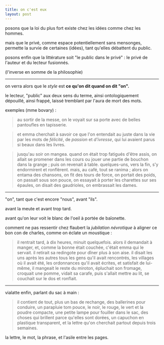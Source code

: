 ```yaml
---
title: on c'est eux
layout: post
---
```


posons que 
la loi du plus fort existe
chez les idées comme chez les hommes.

mais que le privé,
comme espace potentiellement sans mensonges,
permette la survie de certaines (idées),
tant qu'elles débattent du public.

posons enfin que la littérature
soit "le public dans le privé" :
le privé de l'auteur et du lecteur fusionnés.

(l'inverse en somme de la philosophie)

---

on verra alors que le *style* est 
**ce qu'on dit quand on dit "on".**

le lecteur, 
"public" aux deux sens du terme,
ainsi ontologiquement dépouillé, 
ainsi frappé, laissé tremblant
par l'aura de mort des mots.

exemples (mme bovary) :

> au sortir de la messe, on le voyait sur sa porte
> avec de belles pantoufles en tapisserie.

> et emma cherchait à savoir ce que l'on entendait au juste dans la vie
> par les mots de *félicité*, de *passion* et *d'ivresse*,
> qui lui avaient parus si beaux dans les livres.

> jusqu'au soir on mangea.
> quand on était trop fatigués d'être assis,
> on allait se promener dans les cours
> ou jouer une partie de bouchon dans la grange ; puis on revenait à table.
> quelques-uns, vers la fin, s'y endormirent et ronflèrent.
> mais, au café, tout se ranima ;
> alors on entama des chansons, 
> on fit des tours de force, on portait des poids,
> on passait sous son pouce,
> on essayait à porter les charettes sur ses épaules,
> on disait des gaudrioles, on embrassait les dames.

---

"on", 
tant que c'est encore "nous", 
avant "ils".

avant la meute 
et avant trop tard.

avant qu'on leur voit le blanc de l'oeil
à portée de baïonette.

comment ne pas ressentir chez flaubert
la *jubilation névrotique*
à aligner ce bon con de charles,
comme on éclate un moustique :

> il rentrait tard, à dix heures, minuit quelquefois.
> alors il demandait à manger, et, comme la bonne était couchée,
> c'était emma qui le servait.
> il retirait sa redingote pour dîner plus à son aise.
> il disait les uns après les autres tous les gens qu'il avait rencontrés,
> les villages où il avait été, les ordonnances qu'il avait écrites,
> et satisfait de lui-même, il mangeait le reste du miroton,
> épluchait son fromage, croquait une pomme, vidait sa carafe,
> puis s'allait mettre au lit, se couchait sur le dos et ronflait.

---

vialatte enfin, parlant du sac à main :

> il contient de tout, plus un bas de rechange,
> des ballerines pour conduire, un parapluie tom pouce,
> le noir, le rouge, le vert et la poudre compacte,
> une petite lampe pour fouiller dans le sac,
> des choses qui brillent parce qu'elles sont dorées,
> un capuchon en plastique transparent,
> et la lettre qu'on cherchait partout depuis trois semaines.

la lettre, le mot, la phrase,
et l'asile entre les pages.
